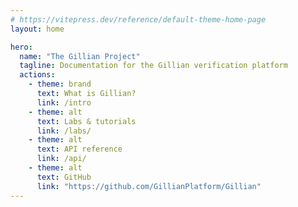 ```yaml
---
# https://vitepress.dev/reference/default-theme-home-page
layout: home

hero:
  name: "The Gillian Project"
  tagline: Documentation for the Gillian verification platform
  actions:
    - theme: brand
      text: What is Gillian?
      link: /intro
    - theme: alt
      text: Labs & tutorials
      link: /labs/
    - theme: alt
      text: API reference
      link: /api/
    - theme: alt
      text: GitHub
      link: "https://github.com/GillianPlatform/Gillian"
---
```



